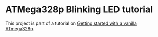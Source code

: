 # ATMega328p Blinking LED tutorial

This project is part of a tutorial on [Getting started with a vanilla ATmega328p](https://www.chrismoos.com/2020/04/03/getting-started-with-a-vanilla-atmega328p/).
